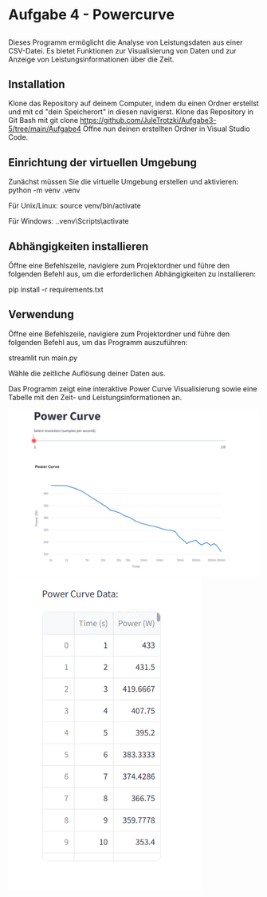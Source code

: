 # Aufgabe 4 - Powercurve

## 

Dieses Programm ermöglicht die Analyse von Leistungsdaten aus einer CSV-Datei. Es bietet Funktionen zur Visualisierung von Daten und zur Anzeige von Leistungsinformationen über die Zeit.

## Installation
Klone das Repository auf deinem Computer, indem du einen Ordner erstellst und mit cd "dein Speicherort" in diesen navigierst. 
Klone das Repository in Git Bash mit git clone https://github.com/JuleTrotzki/Aufgabe3-5/tree/main/Aufgabe4
Öffne nun deinen erstellten Ordner in Visual Studio Code.

## Einrichtung der virtuellen Umgebung

Zunächst müssen Sie die virtuelle Umgebung erstellen und aktivieren:
python -m venv .venv

Für Unix/Linux:
source venv/bin/activate

Für Windows:
.\.venv\Scripts\activate

## Abhängigkeiten installieren
Öffne eine Befehlszeile, navigiere zum Projektordner und führe den folgenden Befehl aus, um die erforderlichen Abhängigkeiten zu installieren:

pip install -r requirements.txt

## Verwendung
Öffne eine Befehlszeile, navigiere zum Projektordner und führe den folgenden Befehl aus, um das Programm auszuführen:

streamlit run main.py

Wähle die zeitliche Auflösung deiner Daten aus.

Das Programm zeigt eine interaktive Power Curve Visualisierung sowie eine Tabelle mit den Zeit- und Leistungsinformationen an.

![](Screenshot_Powercurve1.png)
![](Screenshot_Powercurve2.png)
